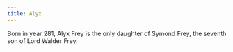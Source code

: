 ```yaml
---
title: Alyx
---
```


Born in year 281, Alyx Frey is the only daughter of Symond Frey, the seventh son of Lord Walder Frey.


